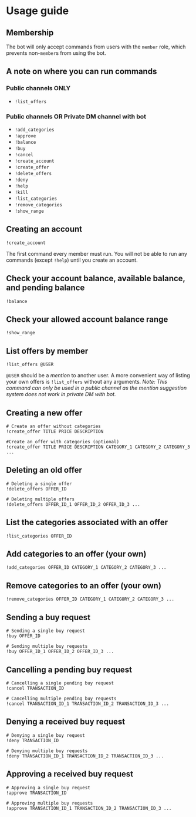 # Usage guide


## Membership
The bot will only accept commands from users with the `member` role, which prevents non-`member`s from using the bot.


## A note on where you can run commands

### Public channels ONLY
- `!list_offers`

### Public channels OR Private DM channel with bot
- `!add_categories`
- `!approve`
- `!balance`
- `!buy`
- `!cancel`
- `!create_account`
- `!create_offer`
- `!delete_offers`
- `!deny`
- `!help`
- `!kill`
- `!list_categories`
- `!remove_categories`
- `!show_range`


## Creating an account
```
!create_account
```
The first command every member must run.
You will not be able to run any commands (except `!help`) until you create an account.


## Check your account balance, available balance, and pending balance
```
!balance
```


## Check your allowed account balance range
```
!show_range
```


## List offers by member
```
!list_offers @USER
```
`@USER` should be a *mention* to another user.
A more convenient way of listing your own offers is `!list_offers` without any arguments.
*Note: This command can only be used in a public channel as the mention suggestion system does not work in private DM with bot.*


## Creating a new offer
```
# Create an offer without categories
!create_offer TITLE PRICE DESCRIPTION

#Create an offer with categories (optional)
!create_offer TITLE PRICE DESCRIPTION CATEGORY_1 CATEGORY_2 CATEGORY_3 ...
```


## Deleting an old offer
```
# Deleting a single offer
!delete_offers OFFER_ID

# Deleting multiple offers
!delete_offers OFFER_ID_1 OFFER_ID_2 OFFER_ID_3 ...
```


## List the categories associated with an offer
```
!list_categories OFFER_ID
```


## Add categories to an offer (your own)
```
!add_categories OFFER_ID CATEGORY_1 CATEGORY_2 CATEGORY_3 ...
```


## Remove categories to an offer (your own)
```
!remove_categories OFFER_ID CATEGORY_1 CATEGORY_2 CATEGORY_3 ...
```


## Sending a buy request
```
# Sending a single buy request
!buy OFFER_ID

# Sending multiple buy requests
!buy OFFER_ID_1 OFFER_ID_2 OFFER_ID_3 ...
```


## Cancelling a pending buy request
```
# Cancelling a single pending buy request
!cancel TRANSACTION_ID

# Cancelling multiple pending buy requests
!cancel TRANSACTION_ID_1 TRANSACTION_ID_2 TRANSACTION_ID_3 ...
```


## Denying a received buy request
```
# Denying a single buy request
!deny TRANSACTION_ID

# Denying multiple buy requests
!deny TRANSACTION_ID_1 TRANSACTION_ID_2 TRANSACTION_ID_3 ...
```


## Approving a received buy request
```
# Approving a single buy request
!approve TRANSACTION_ID

# Approving multiple buy requests
!approve TRANSACTION_ID_1 TRANSACTION_ID_2 TRANSACTION_ID_3 ...
```
